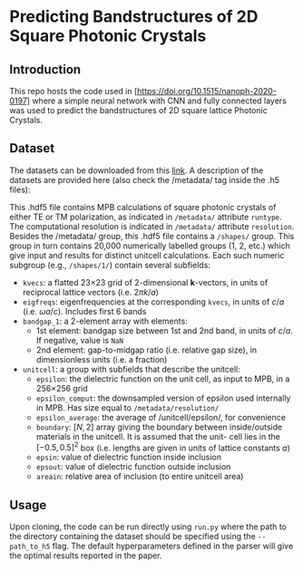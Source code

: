 # Predicting Bandstructures of 2D Square Photonic Crystals

## Introduction
This repo hosts the code used in [https://doi.org/10.1515/nanoph-2020-0197] where a simple neural network with CNN and fully connected layers was used to predict the bandstructures of 2D square lattice Photonic Crystals.

## Dataset
The datasets can be downloaded from this [link](https://www.dropbox.com/sh/uezvuoia7fe2w7e/AAAAAJfesWnJWyeU1K1xLwKVa?dl=0). A description of the datasets are provided here (also check the /metadata/ tag inside the .h5 files):

This .hdf5 file contains MPB calculations of square photonic crystals of either TE or TM polarization, as indicated in `/metadata/` attribute `runtype`. The computational resolution is indicated in `/metadata/` attribute `resolution`. Besides the /metadata/ group, this .hdf5 file contains a `/shapes/` group. This group in turn contains 20,000 numerically labelled groups (1, 2, etc.) which give input and results for distinct unitcell calculations. Each such numeric subgroup (e.g., `/shapes/1/`) contain several subfields:

- `kvecs`: a flatted 23×23 grid of 2-dimensional **k**-vectors,
           in units of reciprocal lattice vectors (i.e. $2\pi k/a$)
- `eigfreqs`: eigenfrequencies at the corresponding `kvecs`,
              in units of $c/a$ (i.e. $\omega a/c$). Includes first 6 bands
- `bandgap_1`: a 2-element array with elements:
  - 1st element: bandgap size between 1st and 2nd band, in
                 units of $c/a$. If negative, value is `NaN`
  - 2nd element: gap-to-midgap ratio (i.e. relative gap size),
                 in dimensionless units (i.e. a fraction)
- `unitcell`: a group with subfields that describe the unitcell:
  - `epsilon`: the dielectric function on the unit cell, as input to
               MPB, in a 256×256 grid
  - `epsilon_comput`: the downsampled version of epsilon used internally
                      in MPB. Has size equal to `/metadata/resolution/`
  - `epsilon_average`: the average of /unitcell/epsilon/, for convenience
  - `boundary`: $[N,2]$ array giving the boundary between inside/outside
                materials in the unitcell. It is assumed that the unit-
                cell lies in the $[-0.5, 0.5]^2$ box (i.e. lengths are
                given in units of lattice constants $a$)
  - `epsin`:  value of dielectric function inside inclusion
  - `epsout`: value of dielectric function outside inclusion
  - `areain`: relative area of inclusion (to entire unitcell area)

## Usage
Upon cloning, the code can be run directly using ```run.py``` where the path to the directory containing the dataset should be specified using the ```--path_to_h5``` flag. The default hyperparameters defined in the parser will give the optimal results reported in the paper.  
